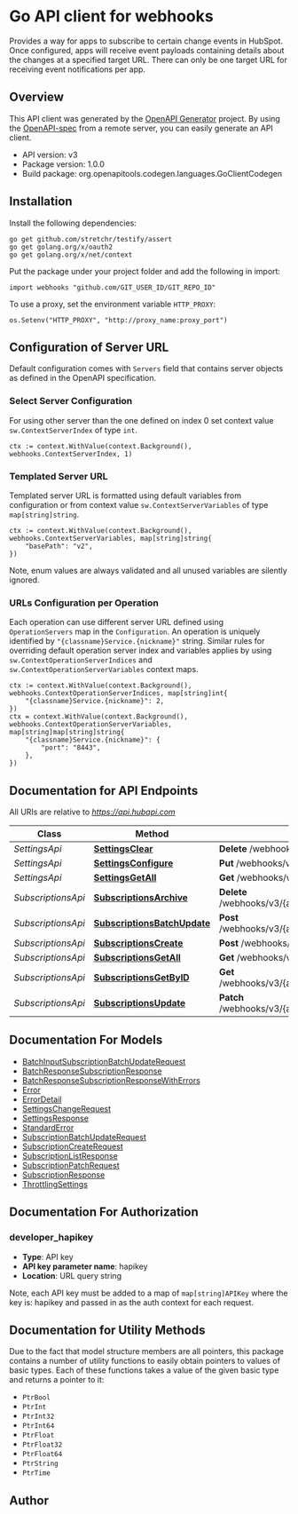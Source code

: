 # Go API client for webhooks

Provides a way for apps to subscribe to certain change events in HubSpot. Once configured, apps will receive event payloads containing details about the changes at a specified target URL. There can only be one target URL for receiving event notifications per app.

## Overview
This API client was generated by the [OpenAPI Generator](https://openapi-generator.tech) project.  By using the [OpenAPI-spec](https://www.openapis.org/) from a remote server, you can easily generate an API client.

- API version: v3
- Package version: 1.0.0
- Build package: org.openapitools.codegen.languages.GoClientCodegen

## Installation

Install the following dependencies:

```shell
go get github.com/stretchr/testify/assert
go get golang.org/x/oauth2
go get golang.org/x/net/context
```

Put the package under your project folder and add the following in import:

```golang
import webhooks "github.com/GIT_USER_ID/GIT_REPO_ID"
```

To use a proxy, set the environment variable `HTTP_PROXY`:

```golang
os.Setenv("HTTP_PROXY", "http://proxy_name:proxy_port")
```

## Configuration of Server URL

Default configuration comes with `Servers` field that contains server objects as defined in the OpenAPI specification.

### Select Server Configuration

For using other server than the one defined on index 0 set context value `sw.ContextServerIndex` of type `int`.

```golang
ctx := context.WithValue(context.Background(), webhooks.ContextServerIndex, 1)
```

### Templated Server URL

Templated server URL is formatted using default variables from configuration or from context value `sw.ContextServerVariables` of type `map[string]string`.

```golang
ctx := context.WithValue(context.Background(), webhooks.ContextServerVariables, map[string]string{
	"basePath": "v2",
})
```

Note, enum values are always validated and all unused variables are silently ignored.

### URLs Configuration per Operation

Each operation can use different server URL defined using `OperationServers` map in the `Configuration`.
An operation is uniquely identified by `"{classname}Service.{nickname}"` string.
Similar rules for overriding default operation server index and variables applies by using `sw.ContextOperationServerIndices` and `sw.ContextOperationServerVariables` context maps.

```
ctx := context.WithValue(context.Background(), webhooks.ContextOperationServerIndices, map[string]int{
	"{classname}Service.{nickname}": 2,
})
ctx = context.WithValue(context.Background(), webhooks.ContextOperationServerVariables, map[string]map[string]string{
	"{classname}Service.{nickname}": {
		"port": "8443",
	},
})
```

## Documentation for API Endpoints

All URIs are relative to *https://api.hubapi.com*

Class | Method | HTTP request | Description
------------ | ------------- | ------------- | -------------
*SettingsApi* | [**SettingsClear**](docs/SettingsApi.md#settingsclear) | **Delete** /webhooks/v3/{appId}/settings | 
*SettingsApi* | [**SettingsConfigure**](docs/SettingsApi.md#settingsconfigure) | **Put** /webhooks/v3/{appId}/settings | 
*SettingsApi* | [**SettingsGetAll**](docs/SettingsApi.md#settingsgetall) | **Get** /webhooks/v3/{appId}/settings | 
*SubscriptionsApi* | [**SubscriptionsArchive**](docs/SubscriptionsApi.md#subscriptionsarchive) | **Delete** /webhooks/v3/{appId}/subscriptions/{subscriptionId} | 
*SubscriptionsApi* | [**SubscriptionsBatchUpdate**](docs/SubscriptionsApi.md#subscriptionsbatchupdate) | **Post** /webhooks/v3/{appId}/subscriptions/batch/update | 
*SubscriptionsApi* | [**SubscriptionsCreate**](docs/SubscriptionsApi.md#subscriptionscreate) | **Post** /webhooks/v3/{appId}/subscriptions | 
*SubscriptionsApi* | [**SubscriptionsGetAll**](docs/SubscriptionsApi.md#subscriptionsgetall) | **Get** /webhooks/v3/{appId}/subscriptions | 
*SubscriptionsApi* | [**SubscriptionsGetByID**](docs/SubscriptionsApi.md#subscriptionsgetbyid) | **Get** /webhooks/v3/{appId}/subscriptions/{subscriptionId} | 
*SubscriptionsApi* | [**SubscriptionsUpdate**](docs/SubscriptionsApi.md#subscriptionsupdate) | **Patch** /webhooks/v3/{appId}/subscriptions/{subscriptionId} | 


## Documentation For Models

 - [BatchInputSubscriptionBatchUpdateRequest](docs/BatchInputSubscriptionBatchUpdateRequest.md)
 - [BatchResponseSubscriptionResponse](docs/BatchResponseSubscriptionResponse.md)
 - [BatchResponseSubscriptionResponseWithErrors](docs/BatchResponseSubscriptionResponseWithErrors.md)
 - [Error](docs/Error.md)
 - [ErrorDetail](docs/ErrorDetail.md)
 - [SettingsChangeRequest](docs/SettingsChangeRequest.md)
 - [SettingsResponse](docs/SettingsResponse.md)
 - [StandardError](docs/StandardError.md)
 - [SubscriptionBatchUpdateRequest](docs/SubscriptionBatchUpdateRequest.md)
 - [SubscriptionCreateRequest](docs/SubscriptionCreateRequest.md)
 - [SubscriptionListResponse](docs/SubscriptionListResponse.md)
 - [SubscriptionPatchRequest](docs/SubscriptionPatchRequest.md)
 - [SubscriptionResponse](docs/SubscriptionResponse.md)
 - [ThrottlingSettings](docs/ThrottlingSettings.md)


## Documentation For Authorization



### developer_hapikey

- **Type**: API key
- **API key parameter name**: hapikey
- **Location**: URL query string

Note, each API key must be added to a map of `map[string]APIKey` where the key is: hapikey and passed in as the auth context for each request.


## Documentation for Utility Methods

Due to the fact that model structure members are all pointers, this package contains
a number of utility functions to easily obtain pointers to values of basic types.
Each of these functions takes a value of the given basic type and returns a pointer to it:

* `PtrBool`
* `PtrInt`
* `PtrInt32`
* `PtrInt64`
* `PtrFloat`
* `PtrFloat32`
* `PtrFloat64`
* `PtrString`
* `PtrTime`

## Author



